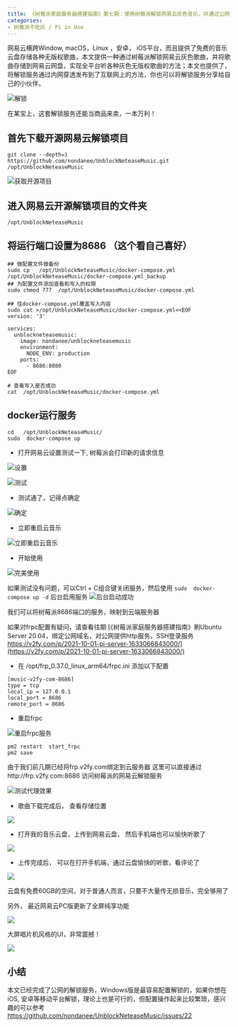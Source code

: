 ```yaml
---
title: 《树莓派家庭服务器搭建指南》第七期：使用树莓派解锁网易云灰色音乐，并通过公网分享给小伙伴
categories:
- 树莓派不吃灰 / Pi in Use
---
```




网易云横跨Window, macOS，Linux ，安卓， iOS平台，而且提供了免费的音乐云盘存储各种无版权歌曲，本文提供一种通过树莓派解锁网易云灰色歌曲，并将歌曲存储到网易云网盘，实现全平台听各种灰色无版权歌曲的方法；本文也提供了，将解锁服务通过内网穿透发布到了互联网上的方法，你也可以将解锁服务分享给自己的小伙伴。

![解锁](https://cdn.fangyuanxiaozhan.com/assets/1636206310400x7EiHK37.png)

在某宝上，这套解锁服务还能当商品来卖，一本万利！

## 首先下载开源网易云解锁项目

```
git clone --depth=1 https://github.com/nondanee/UnblockNeteaseMusic.git /opt/UnblockNeteaseMusic
```

![获取开源项目](https://cdn.fangyuanxiaozhan.com/assets/1636206315068yhNTdAx2.png)


## 进入网易云开源解锁项目的文件夹

```
/opt/UnblockNeteaseMusic
```

##  将运行端口设置为8686 （这个看自己喜好）

```
## 做配置文件做备份
sudo cp   /opt/UnblockNeteaseMusic/docker-compose.yml /opt/UnblockNeteaseMusic/docker-compose.yml_backup
## 为配置文件添加查看和写入的权限
sudo chmod 777  /opt/UnblockNeteaseMusic/docker-compose.yml

## 往docker-compose.yml覆盖写入内容
sudo cat >/opt/UnblockNeteaseMusic/docker-compose.yml<<EOF
version: '3'

services:
  unblockneteasemusic:
    image: nondanee/unblockneteasemusic
    environment:
      NODE_ENV: production
    ports:
      - 8686:8080
EOF

# 查看写入是否成功
cat  /opt/UnblockNeteaseMusic/docker-compose.yml

```


## docker运行服务

```
cd   /opt/UnblockNeteaseMusic/
sudo  docker-compose up
```

- 打开网易云设置测试一下, 树莓派会打印新的请求信息

![设置](https://cdn.fangyuanxiaozhan.com/assets/1636206321356ckccrTsy.png)


![测试](https://cdn.fangyuanxiaozhan.com/assets/1636206325619AWweYa15.png)

- 测试通了，记得点确定



![确定](https://cdn.fangyuanxiaozhan.com/assets/1636206329395ABzXGMeJ.png)

- 立即重启云音乐

![立即重启云音乐](https://cdn.fangyuanxiaozhan.com/assets/1636206333737sGd0022H.png)

- 开始使用

![完美使用](https://cdn.fangyuanxiaozhan.com/assets/1636206338023dc1S5JGS.png)

如果测试没有问题，可以Ctrl + C组合键关闭服务，然后使用 `sudo  docker-compose up -d` 后台启用服务
![后台启动成功](https://cdn.fangyuanxiaozhan.com/assets/1636206342844QrTkAc8M.png)


我们可以将树莓派8686端口的服务，映射到云端服务器

如果对frpc配置有疑问，请查看往期  [《树莓派家庭服务器搭建指南》刷Ubuntu Server 20.04，绑定公网域名，对公网提供http服务，SSH登录服务 https://v2fy.com/p/2021-10-01-pi-server-1633066843000/](https://v2fy.com/p/2021-10-01-pi-server-1633066843000/)

- 在  /opt/frp_0.37.0_linux_arm64/frpc.ini 添加以下配置


```
[music-v2fy-com-8686]
type = tcp
local_ip = 127.0.0.1
local_port = 8686
remote_port = 8686
```

- 重启frpc


![重启frpc服务](https://cdn.fangyuanxiaozhan.com/assets/1636206350976k0xPw5zj.png)


```
pm2 restart  start_frpc
pm2 save
```

由于我们前几期已经将frp.v2fy.com绑定到云服务器
这里可以直接通过http://frp.v2fy.com:8686 访问树莓派的网易云解锁服务


![测试代理效果](https://cdn.fangyuanxiaozhan.com/assets/1636206355900nifJRjnE.png)

- 歌曲下载完成后， 查看存储位置

![](https://cdn.fangyuanxiaozhan.com/assets/1625902282156icBfYZPj.png)

- 打开我的音乐云盘，上传到网易云盘， 然后手机端也可以愉快听歌了

![](https://cdn.fangyuanxiaozhan.com/assets/1625902292393zwHenCAY.png)


- 上传完成后， 可以在打开手机端，通过云盘愉快的听歌，看评论了


![](https://cdn.fangyuanxiaozhan.com/assets/1625902322772MZR8nfSi.gif)


云盘有免费60GB的空间，对于普通人而言，只要不大量传无损音乐，完全够用了

另外， 最近网易云PC版更新了全屏纯享功能

![](https://cdn.fangyuanxiaozhan.com/assets/16259023333138mGsxtRX.png)


大屏唱片机风格的UI，非常震撼！

![](https://cdn.fangyuanxiaozhan.com/assets/1625902345652MABRCaWb.gif)

## 小结

本文已经完成了公网的解锁服务，Windows版是最容易配置解锁的，如果你想在iOS, 安卓等移动平台解锁，理论上也是可行的，但配置操作起来比较繁琐，感兴趣的可以参考 https://github.com/nondanee/UnblockNeteaseMusic/issues/22





